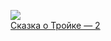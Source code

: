 ![](/books/sf_humor/Борис%20Натанович%20Стругацкий/Сказка%20о%20Тройке%20—%202.jpg)  
[Сказка о Тройке — 2](/books/sf_humor/Борис%20Натанович%20Стругацкий/Сказка%20о%20Тройке%20—%202)

